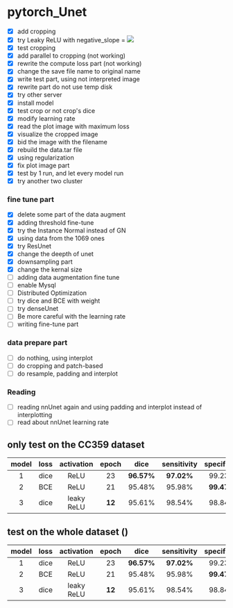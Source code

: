 # pytorch_Unet
- [X] add cropping
- [X] try Leaky ReLU with negative_slope = <img src="https://render.githubusercontent.com/render/math?math=1e^{-2}">
- [X] test cropping
- [X] add parallel to cropping (not working)
- [X] rewrite the compute loss part (not working)
- [x] change the save file name to original name
- [X] write test part, using not interpreted image
- [X] rewrite part do not use temp disk
- [X] try other server
- [X] install model
- [X] test crop or not crop's dice
- [X] modify learning rate
- [X] read the plot image with maximum loss
- [X] visualize the cropped image
- [X] bid the image with the filename
- [X] rebuild the data.tar file
- [X] using regularization
- [X] fix plot image part
- [X] test by 1 run, and let every model run
- [X] try another two cluster

### fine tune part
- [X] delete some part of the data augment
- [X] adding threshold fine-tune
- [X] try the Instance Normal instead of GN
- [X] using data from the 1069 ones
- [X] try ResUnet
- [X] change the deepth of unet
- [X] downsampling part
- [X] change the kernal size
- [ ] adding data augmentation fine tune
- [ ] enable Mysql
- [ ] Distributed Optimization
- [ ] try dice and BCE with weight
- [ ] try denseUnet
- [ ] Be more careful with the learning rate
- [ ] writing fine-tune part

### data prepare part
- [ ] do nothing, using interplot
- [ ] do cropping and patch-based
- [ ] do resample, padding and interplot

### Reading
- [ ] reading nnUnet again and using padding and interplot instead of interplotting
- [ ] read about nnUnet learning rate

## only test on the CC359 dataset

| model|loss|activation|epoch| dice | sensitivity | specificity |
|:-----:|:----:|:-----:|:----:|:-----:|:----:|:-----:|
| 1| dice |ReLU |23|**96.57%**|**97.02%**|99.23%|
| 2| BCE |ReLU|21|95.48%|95.98%|**99.47%**|
| 3| dice|leaky ReLU|**12**|95.61%|98.54%|98.84%|

## test on the whole dataset ()
| model|loss|activation|epoch| dice | sensitivity | specificity |
|:-----:|:----:|:-----:|:----:|:-----:|:----:|:-----:|
| 1| dice |ReLU |23|**96.57%**|**97.02%**|99.23%|
| 2| BCE |ReLU|21|95.48%|95.98%|**99.47%**|
| 3| dice|leaky ReLU|**12**|95.61%|98.54%|98.84%|
